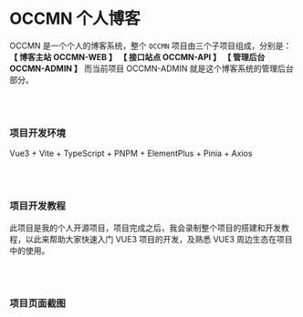 # OCCMN 个人博客

OCCMN 是一个个人的博客系统，整个 `OCCMN` 项目由三个子项目组成，分别是：
__【 博客主站 OCCMN-WEB 】__
__【 接口站点 OCCMN-API 】__
__【 管理后台 OCCMN-ADMIN 】__
而当前项目 OCCMN-ADMIN 就是这个博客系统的管理后台部分。

<br/><br/>

### 项目开发环境

Vue3 + Vite + TypeScript + PNPM + ElementPlus + Pinia + Axios

<br/><br/>

### 项目开发教程

此项目是我的个人开源项目，项目完成之后，我会录制整个项目的搭建和开发教程，以此来帮助大家快速入门 VUE3 项目的开发，及熟悉 VUE3 周边生态在项目中的使用。

<br/><br/>

### 项目页面截图

